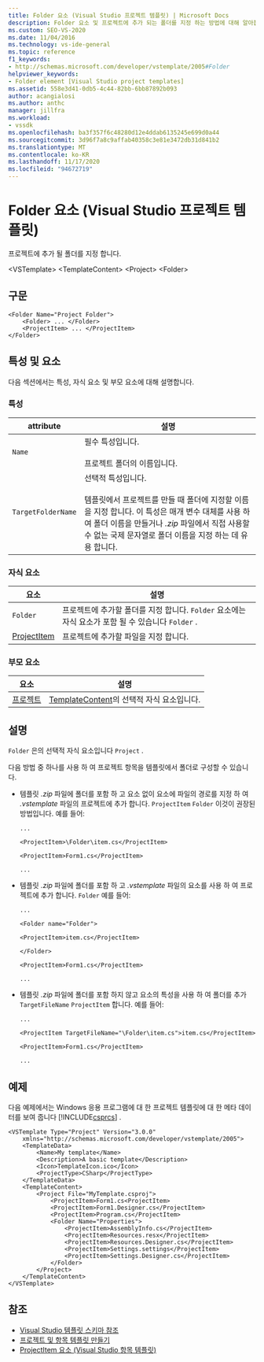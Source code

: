 ```yaml
---
title: Folder 요소 (Visual Studio 프로젝트 템플릿) | Microsoft Docs
description: Folder 요소 및 프로젝트에 추가 되는 폴더를 지정 하는 방법에 대해 알아봅니다.
ms.custom: SEO-VS-2020
ms.date: 11/04/2016
ms.technology: vs-ide-general
ms.topic: reference
f1_keywords:
- http://schemas.microsoft.com/developer/vstemplate/2005#Folder
helpviewer_keywords:
- Folder element [Visual Studio project templates]
ms.assetid: 558e3d41-0db5-4c44-82bb-6bb87892b093
author: acangialosi
ms.author: anthc
manager: jillfra
ms.workload:
- vssdk
ms.openlocfilehash: ba3f357f6c48280d12e4ddab6135245e699d0a44
ms.sourcegitcommit: 3d96f7a8c9affab40358c3e81e3472db31d841b2
ms.translationtype: MT
ms.contentlocale: ko-KR
ms.lasthandoff: 11/17/2020
ms.locfileid: "94672719"
---
```

# <a name="folder-element-visual-studio-project-templates"></a>Folder 요소 (Visual Studio 프로젝트 템플릿)
프로젝트에 추가 될 폴더를 지정 합니다.

 \<VSTemplate> \<TemplateContent>
 \<Project>
 \<Folder>

## <a name="syntax"></a>구문

```
<Folder Name="Project Folder">
    <Folder> ... </Folder>
    <ProjectItem> ... </ProjectItem>
</Folder>
```

## <a name="attributes-and-elements"></a>특성 및 요소
 다음 섹션에서는 특성, 자식 요소 및 부모 요소에 대해 설명합니다.

### <a name="attributes"></a>특성

|attribute|설명|
|---------------|-----------------|
|`Name`|필수 특성입니다.<br /><br /> 프로젝트 폴더의 이름입니다.|
|`TargetFolderName`|선택적 특성입니다.<br /><br /> 템플릿에서 프로젝트를 만들 때 폴더에 지정할 이름을 지정 합니다. 이 특성은 매개 변수 대체를 사용 하 여 폴더 이름을 만들거나 *.zip* 파일에서 직접 사용할 수 없는 국제 문자열로 폴더 이름을 지정 하는 데 유용 합니다.|

### <a name="child-elements"></a>자식 요소

|요소|설명|
|-------------|-----------------|
|`Folder`|프로젝트에 추가할 폴더를 지정 합니다. `Folder` 요소에는 자식 요소가 포함 될 수 있습니다 `Folder` .|
|[ProjectItem](../extensibility/projectitem-element-visual-studio-item-templates.md)|프로젝트에 추가할 파일을 지정 합니다.|

### <a name="parent-elements"></a>부모 요소

|요소|설명|
|-------------|-----------------|
|[프로젝트](../extensibility/project-element-visual-studio-templates.md)|[TemplateContent](../extensibility/templatecontent-element-visual-studio-templates.md)의 선택적 자식 요소입니다.|

## <a name="remarks"></a>설명
 `Folder` 은의 선택적 자식 요소입니다 `Project` .

 다음 방법 중 하나를 사용 하 여 프로젝트 항목을 템플릿에서 폴더로 구성할 수 있습니다.

- 템플릿 *.zip* 파일에 폴더를 포함 하 고 요소 없이 요소에 파일의 경로를 지정 하 여 *.vstemplate* 파일의 프로젝트에 추가 합니다. `ProjectItem` `Folder` 이것이 권장된 방법입니다. 예를 들어:

     `...`

     `<ProjectItem>\Folder\item.cs</ProjectItem>`

     `<ProjectItem>Form1.cs</ProjectItem>`

     `...`

- 템플릿 *.zip* 파일에 폴더를 포함 하 고 *.vstemplate* 파일의 요소를 사용 하 여 프로젝트에 추가 합니다. `Folder` 예를 들어:

     `...`

     `<Folder name="Folder">`

     `<ProjectItem>item.cs</ProjectItem>`

     `</Folder>`

     `<ProjectItem>Form1.cs</ProjectItem>`

     `...`

- 템플릿 *.zip* 파일에 폴더를 포함 하지 않고 요소의 특성을 사용 하 여 폴더를 추가 `TargetFileName` `ProjectItem` 합니다. 예를 들어:

     `...`

     `<ProjectItem TargetFileName="\Folder\item.cs">item.cs</ProjectItem>`

     `<ProjectItem>Form1.cs</ProjectItem>`

     `...`

## <a name="example"></a>예제
 다음 예제에서는 Windows 응용 프로그램에 대 한 프로젝트 템플릿에 대 한 메타 데이터를 보여 줍니다 [!INCLUDE[csprcs](../data-tools/includes/csprcs_md.md)] .

```
<VSTemplate Type="Project" Version="3.0.0"
    xmlns="http://schemas.microsoft.com/developer/vstemplate/2005">
    <TemplateData>
        <Name>My template</Name>
        <Description>A basic template</Description>
        <Icon>TemplateIcon.ico</Icon>
        <ProjectType>CSharp</ProjectType>
    </TemplateData>
    <TemplateContent>
        <Project File="MyTemplate.csproj">
            <ProjectItem>Form1.cs<ProjectItem>
            <ProjectItem>Form1.Designer.cs</ProjectItem>
            <ProjectItem>Program.cs</ProjectItem>
            <Folder Name="Properties">
                <ProjectItem>AssemblyInfo.cs</ProjectItem>
                <ProjectItem>Resources.resx</ProjectItem>
                <ProjectItem>Resources.Designer.cs</ProjectItem>
                <ProjectItem>Settings.settings</ProjectItem>
                <ProjectItem>Settings.Designer.cs</ProjectItem>
            </Folder>
        </Project>
    </TemplateContent>
</VSTemplate>
```

## <a name="see-also"></a>참조
- [Visual Studio 템플릿 스키마 참조](../extensibility/visual-studio-template-schema-reference.md)
- [프로젝트 및 항목 템플릿 만들기](../ide/creating-project-and-item-templates.md)
- [ProjectItem 요소 (Visual Studio 항목 템플릿)](../extensibility/projectitem-element-visual-studio-item-templates.md)
